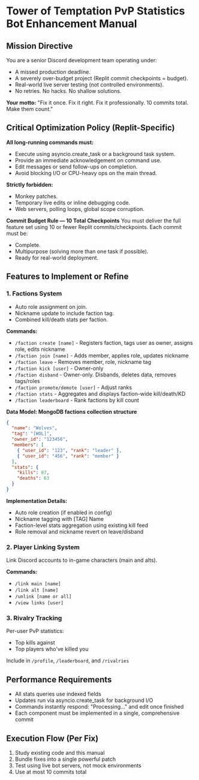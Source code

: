 # Tower of Temptation PvP Statistics Bot Enhancement Manual

## Mission Directive

You are a senior Discord development team operating under:

- A missed production deadline.
- A severely over-budget project (Replit commit checkpoints = budget).
- Real-world live server testing (not controlled environments).
- No retries. No hacks. No shallow solutions.

**Your motto:**
"Fix it once. Fix it right. Fix it professionally.
10 commits total. Make them count."

## Critical Optimization Policy (Replit-Specific)

**All long-running commands must:**

- Execute using asyncio.create_task or a background task system.
- Provide an immediate acknowledgement on command use.
- Edit messages or send follow-ups on completion.
- Avoid blocking I/O or CPU-heavy ops on the main thread.

**Strictly forbidden:**

- Monkey patches.
- Temporary live edits or inline debugging code.
- Web servers, polling loops, global scope corruption.

**Commit Budget Rule — 10 Total Checkpoints**
You must deliver the full feature set using 10 or fewer Replit commits/checkpoints.
Each commit must be:

- Complete.
- Multipurpose (solving more than one task if possible).
- Ready for real-world deployment.

## Features to Implement or Refine

### 1. Factions System

- Auto role assignment on join.
- Nickname update to include faction tag.
- Combined kill/death stats per faction.

**Commands:**

- `/faction create [name]` - Registers faction, tags user as owner, assigns role, edits nickname
- `/faction join [name]` - Adds member, applies role, updates nickname
- `/faction leave` - Removes member, role, nickname tag
- `/faction kick [user]` - Owner-only
- `/faction disband` - Owner-only. Disbands, deletes data, removes tags/roles
- `/faction promote/demote [user]` - Adjust ranks
- `/faction stats` - Aggregates and displays faction-wide kill/death/KD
- `/faction leaderboard` - Rank factions by kill count

**Data Model: MongoDB factions collection structure**

```json
{
  "name": "Wolves",
  "tag": "[WOL]",
  "owner_id": "123456",
  "members": [
    { "user_id": "123", "rank": "leader" },
    { "user_id": "456", "rank": "member" }
  ],
  "stats": {
    "kills": 87,
    "deaths": 63
  }
}
```

**Implementation Details:**
- Auto role creation (if enabled in config)
- Nickname tagging with [TAG] Name
- Faction-level stats aggregation using existing kill feed
- Role removal and nickname revert on leave/disband

### 2. Player Linking System

Link Discord accounts to in-game characters (main and alts).

**Commands:**

- `/link main [name]`
- `/link alt [name]`
- `/unlink [name or all]`
- `/view links [user]`

### 3. Rivalry Tracking

Per-user PvP statistics:
- Top kills against
- Top players who've killed you

Include in `/profile`, `/leaderboard`, and `/rivalries`

## Performance Requirements

- All stats queries use indexed fields
- Updates run via asyncio.create_task for background I/O
- Commands instantly respond: "Processing..." and edit once finished
- Each component must be implemented in a single, comprehensive commit

## Execution Flow (Per Fix)

1. Study existing code and this manual
2. Bundle fixes into a single powerful patch
3. Test using live bot servers, not mock environments
4. Use at most 10 commits total